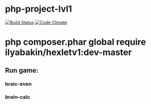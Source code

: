 # php-project-lvl1

[![Build Status](https://travis-ci.org/hexlet-boilerplates/php-package.svg?branch=master)](https://travis-ci.org/IlyaBakin/php-project-lvl1)
[![Code Climate](https://codeclimate.com/github/hexlet-boilerplates/php-package/badges/gpa.svg)](https://codeclimate.com/github/IlyaBakin/php-project-lvl1)

# php composer.phar global require ilyabakin/hexletv1:dev-master

## Run game:

### braic-even
### brain-calc
